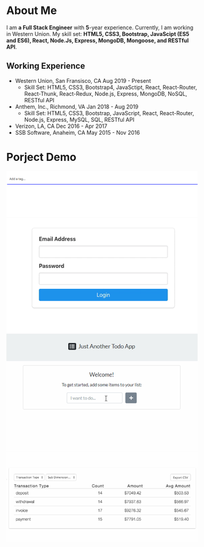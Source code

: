 # About Me

I am **a Full Stack Engineer** with **5**-year experience. Currently, I am working in Western Union. My skill set: **HTML5, CSS3, Bootstrap, JavaScipt (ES5 and ES6), React, Node.Js, Express, MongoDB, Mongoose, and RESTful API**.

## Working Experience

- Western Union, San Fransisco, CA                                         Aug 2019 - Present 
  - Skill Set: HTML5, CSS3, Bootstrap4, JavaSctipt, React, React-Router, React-Thunk, React-Redux, Node.js, Express, MongoDB, NoSQL, RESTful API
- Anthem, Inc., Richmond, VA                                                  Jan 2018 - Aug 2019
  - Skill Set: HTML5, CSS3, Bootstrap, JavaScript, React, React-Router, Node.js, Express, MySQL, SQL, RESTful API
- Verizon, LA, CA                                                                        Dec 2016 - Apr 2017
- SSB Software, Anaheim, CA                                                May 2015 - Nov 2016


# Porject Demo
![tags](./tags.gif)
![react-validation](./react-hooks-form-validation.gif)
![Todo-List](./Todo-App.gif)
![table](./687474703a2f2f692e696d6775722e636f6d2f426850463243762e676966.gif)
